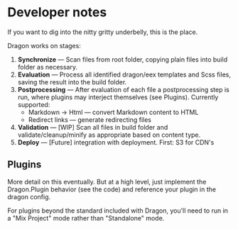 # Developer notes

If you want to dig into the nitty gritty underbelly, this is the place.

Dragon works on stages:

1. __Synchronize__ — Scan files from root folder, copying plain files into build folder as necessary.
3. __Evaluation__ — Process all identified dragon/eex templates and Scss files, saving the result into the build folder.
4. __Postprocessing__ — After evaluation of each file a postprocessing step is run, where plugins may interject themselves (see Plugins). Currently supported:
   - Markdown -> Html — convert Markdown content to HTML
   - Redirect links — generate redirecting files
5. __Validation__ — [WIP] Scan all files in build folder and validate/cleanup/minify as appropriate based on content type.
6. __Deploy__ — [Future] integration with deployment. First: S3 for CDN's


## Plugins

More detail on this eventually. But at a high level, just implement the
Dragon.Plugin behavior (see the code) and reference your plugin in the dragon
config.

For plugins beyond the standard included with Dragon, you'll need to run in
a "Mix Project" mode rather than "Standalone" mode.
